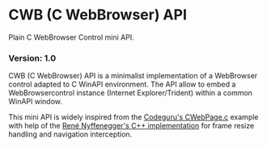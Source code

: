 # CWB (C WebBrowser) API

Plain C WebBrowser Control mini API.

### Version: 1.0

CWB (C WebBrowser) API is a minimalist implementation of a WebBrowser control adapted to C WinAPI environment. The API allow to embed a WebBrowsercontrol instance (Internet Explorer/Trident) within a common WinAPI window.

This mini API is widely inspired from the [Codeguru's CWebPage.c](https://www.codeguru.com/network/display-a-web-page-in-a-plain-c-win32-application) example with help of the [René Nyffenegger's C++ implementation](https://renenyffenegger.ch/notes/Windows/development/MSHTML) for frame resize handling and navigation interception.
